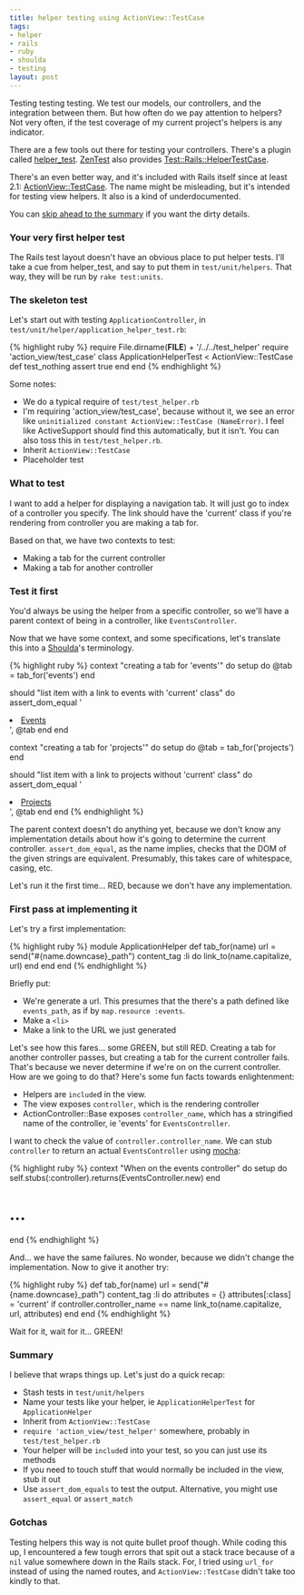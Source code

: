 ```yaml
--- 
title: helper testing using ActionView::TestCase
tags: 
- helper
- rails
- ruby
- shoulda
- testing
layout: post
---
```

Testing testing testing. We test our models, our controllers, and the integration between them. But how often do we pay attention to helpers? Not very often, if the test coverage of my current project's helpers is any indicator.

There are a few tools out there for testing your controllers. There's a plugin called [helper\_test](http://nubyonrails.com/articles/test-your-helpers). [ZenTest](zentest.rubyforge.org/) also provides [Test::Rails::HelperTestCase](http://zentest.rubyforge.org/ZenTest/classes/Test/Rails/HelperTestCase.html).

There's an even better way, and it's included with Rails itself since at least 2.1: [ActionView::TestCase](http://api.rubyonrails.org/classes/ActionView/TestCase.html). The name might be misleading, but it's intended for testing view helpers. It also is a kind of underdocumented.

You can [skip ahead to the summary](#helper_testing_summary) if you want the dirty details.

### Your very first helper test

The Rails test layout doesn't have an obvious place to put helper tests. I'll take a cue from helper\_test, and say to put them in `test/unit/helpers`. That way, they will be run by `rake test:units`.

### The skeleton test

Let's start out with testing `ApplicationController`, in `test/unit/helper/application_helper_test.rb`:

{% highlight ruby %}
require File.dirname(__FILE__) + '/../../test_helper'
require 'action_view/test_case'
class ApplicationHelperTest < ActionView::TestCase
  def test_nothing
    assert true
  end
end
{% endhighlight %}

Some notes:

 * We do a typical require of `test/test_helper.rb`
 * I'm requiring 'action\_view/test\_case', because without it, we see an error like `uninitialized constant ActionView::TestCase (NameError)`. I feel like ActiveSupport should find this automatically, but it isn't. You can also toss this in `test/test_helper.rb`.
 * Inherit `ActionView::TestCase`
 * Placeholder test
 
### What to test

I want to add a helper for displaying a navigation tab. It will just go to index of a controller you specify. The link should have the 'current' class if you're rendering from controller you are making a tab for.

Based on that, we have two contexts to test:

 * Making a tab for the current controller
 * Making a tab for another controller

### Test it first

You'd always be using the helper from a specific controller, so we'll have a parent context of being in a controller, like `EventsController`.

Now that we have some context, and some specifications, let's translate this into a [Shoulda](http://thoughtbot.com/projects/shoulda)'s terminology.

{% highlight ruby %}
context "creating a tab for 'events'" do
  setup do
    @tab = tab_for('events')
  end

  should "list item with a link to events with 'current' class" do
    assert_dom_equal '<li><a href="/events" class="current">Events</a></li>', @tab
  end
end

context "creating a tab for 'projects'" do
  setup do
    @tab = tab_for('projects')
  end

  should "list item with a link to projects without 'current' class" do
    assert_dom_equal '<li><a href="/projects">Projects</a></li>', @tab
  end
end
{% endhighlight %}

The parent context doesn't do anything yet, because we don't know any implementation details about how it's going to determine the current controller. `assert_dom_equal`, as the name implies, checks that the DOM of the given strings are equivalent. Presumably, this takes care of whitespace, casing, etc.

Let's run it the first time... RED, because we don't have any implementation.

### First pass at implementing it

Let's try a first implementation:

{% highlight ruby %}
module ApplicationHelper
  def tab_for(name)
    url = send("#{name.downcase}_path")
    content_tag :li do
      link_to(name.capitalize, url)
    end
  end
end
{% endhighlight %}
    
Briefly put:

 * We're generate a url. This presumes that the there's a path defined like `events_path`, as if by `map.resource :events`.
 * Make a `<li>`
  * Make a link to the URL we just generated

Let's see how this fares... some GREEN, but still RED. Creating a tab for another controller passes, but creating a tab for the current controller fails. That's because we never determine if we're on on the current controller. How are we going to do that? Here's some fun facts towards enlightenment:

 * Helpers are `include`d in the view.
 * The view exposes `controller`, which is the rendering controller
 * ActionController::Base exposes `controller_name`, which has a stringified name of the controller, ie 'events' for `EventsController`.
 
I want to check the value of `controller.controller_name`. We can stub `controller` to return an actual `EventsController` using [mocha](http://mocha.rubyforge.org/):

{% highlight ruby %}
context "When on the events controller" do
  setup do
    self.stubs(:controller).returns(EventsController.new)
  end
  # ...
end
{% endhighlight %}


And... we have the same failures. No wonder, because we didn't change the implementation. Now to give it another try:

{% highlight ruby %}
def tab_for(name)
  url = send("#{name.downcase}_path")
  content_tag :li do
    attributes = {}
    attributes[:class] = 'current' if controller.controller_name == name
    link_to(name.capitalize, url, attributes)
  end
end
{% endhighlight %}
    
Wait for it, wait for it... GREEN!

<h3 id="helper_testing_summary">Summary</h3>

I believe that wraps things up. Let's just do a quick recap:

 * Stash tests in `test/unit/helpers`
 * Name your tests like your helper, ie `ApplicationHelperTest` for `ApplicationHelper`
 * Inherit from `ActionView::TestCase`
 * `require 'action_view/test_helper'` somewhere, probably in `test/test_helper.rb`
 * Your helper will be `include`d into your test, so you can just use its methods
 * If you need to touch stuff that would normally be included in the view, stub it out
 * Use `assert_dom_equals` to test the output. Alternative, you might use `assert_equal` or `assert_match`
 
### Gotchas

Testing helpers this way is not quite bullet proof though. While coding this up, I encountered a few tough errors that spit out a stack trace because of a `nil` value somewhere down in the Rails stack. For, I tried using `url_for` instead of using the named routes, and `ActionView::TestCase` didn't take too kindly to that.
